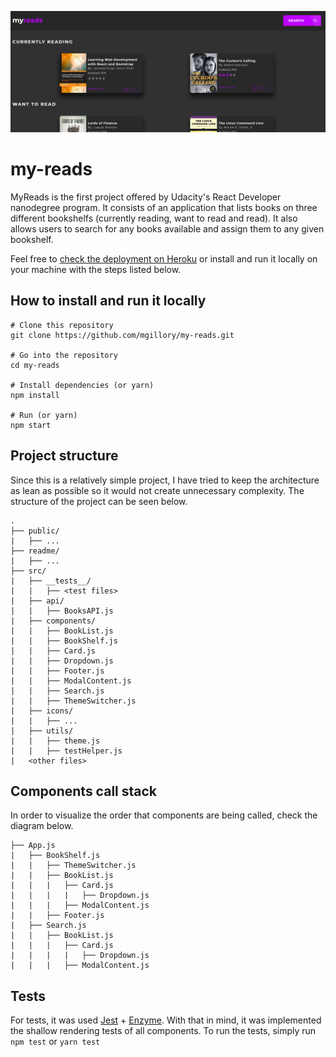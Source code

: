 ![myreads](https://raw.githubusercontent.com/mgillory/my-reads/dev/readme/myreads.png)
# my-reads

MyReads is the first project offered by Udacity's React Developer nanodegree program. It consists of an application that lists books on three different bookshelfs (currently reading, want to read and read). It also allows users to search for any books available and assign them to any given bookshelf.

Feel free to [check the deployment on Heroku](https://myreadsmatheus.herokuapp.com/)
or install and run it locally on your machine with the steps listed below.

## How to install and run it locally

```
# Clone this repository
git clone https://github.com/mgillory/my-reads.git

# Go into the repository
cd my-reads

# Install dependencies (or yarn)
npm install

# Run (or yarn)
npm start
```

## Project structure

Since this is a relatively simple project, I have tried to keep the architecture as lean as possible so it would not create unnecessary complexity. The structure of the project can be seen below.

```
.
├── public/
|   ├── ...
├── readme/
|   ├── ...
├── src/
|   ├── __tests__/
|   |   ├── <test files>
|   ├── api/
|   |   ├── BooksAPI.js
|   ├── components/
|   |   ├── BookList.js
|   |   ├── BookShelf.js
|   |   ├── Card.js
|   |   ├── Dropdown.js
|   |   ├── Footer.js
|   |   ├── ModalContent.js
|   |   ├── Search.js
|   |   ├── ThemeSwitcher.js
|   ├── icons/
|   |   ├── ...
|   ├── utils/
|   |   ├── theme.js
|   |   ├── testHelper.js
|   <other files>
```

## Components call stack

In order to visualize the order that components are being called, check the diagram below.

```
├── App.js
|   ├── BookShelf.js
|   |   ├── ThemeSwitcher.js
|   |   ├── BookList.js
|   |   |   ├── Card.js
|   |   |   |   ├── Dropdown.js
|   |   |   ├── ModalContent.js
|   |   ├── Footer.js
|   ├── Search.js
|   |   ├── BookList.js
|   |   |   ├── Card.js
|   |   |   |   ├── Dropdown.js
|   |   |   ├── ModalContent.js
```

## Tests

For tests, it was used [Jest](https://jestjs.io/) + [Enzyme](https://github.com/airbnb/enzyme). With that in mind, it was implemented the shallow rendering tests of all components. To run the tests, simply run `npm test` or `yarn test`
